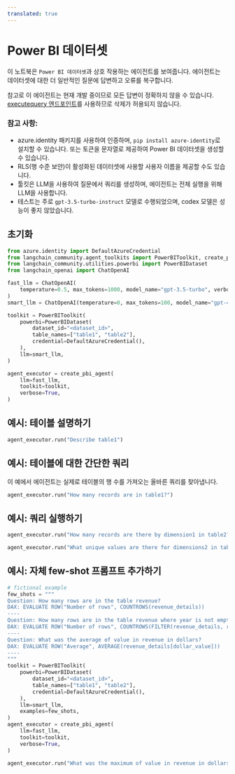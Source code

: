 ```yaml
---
translated: true
---
```


# Power BI 데이터셋

이 노트북은 `Power BI 데이터셋`과 상호 작용하는 에이전트를 보여줍니다. 에이전트는 데이터셋에 대한 더 일반적인 질문에 답변하고 오류를 복구합니다.

참고로 이 에이전트는 현재 개발 중이므로 모든 답변이 정확하지 않을 수 있습니다. [executequery 엔드포인트](https://learn.microsoft.com/en-us/rest/api/power-bi/datasets/execute-queries)를 사용하므로 삭제가 허용되지 않습니다.

### 참고 사항:

- azure.identity 패키지를 사용하여 인증하며, `pip install azure-identity`로 설치할 수 있습니다. 또는 토큰을 문자열로 제공하여 Power BI 데이터셋을 생성할 수 있습니다.
- RLS(행 수준 보안)이 활성화된 데이터셋에 사용할 사용자 이름을 제공할 수도 있습니다.
- 툴킷은 LLM을 사용하여 질문에서 쿼리를 생성하며, 에이전트는 전체 실행을 위해 LLM을 사용합니다.
- 테스트는 주로 `gpt-3.5-turbo-instruct` 모델로 수행되었으며, codex 모델은 성능이 좋지 않았습니다.

## 초기화

```python
from azure.identity import DefaultAzureCredential
from langchain_community.agent_toolkits import PowerBIToolkit, create_pbi_agent
from langchain_community.utilities.powerbi import PowerBIDataset
from langchain_openai import ChatOpenAI
```

```python
fast_llm = ChatOpenAI(
    temperature=0.5, max_tokens=1000, model_name="gpt-3.5-turbo", verbose=True
)
smart_llm = ChatOpenAI(temperature=0, max_tokens=100, model_name="gpt-4", verbose=True)

toolkit = PowerBIToolkit(
    powerbi=PowerBIDataset(
        dataset_id="<dataset_id>",
        table_names=["table1", "table2"],
        credential=DefaultAzureCredential(),
    ),
    llm=smart_llm,
)

agent_executor = create_pbi_agent(
    llm=fast_llm,
    toolkit=toolkit,
    verbose=True,
)
```

## 예시: 테이블 설명하기

```python
agent_executor.run("Describe table1")
```

## 예시: 테이블에 대한 간단한 쿼리

이 예에서 에이전트는 실제로 테이블의 행 수를 가져오는 올바른 쿼리를 찾아냅니다.

```python
agent_executor.run("How many records are in table1?")
```

## 예시: 쿼리 실행하기

```python
agent_executor.run("How many records are there by dimension1 in table2?")
```

```python
agent_executor.run("What unique values are there for dimensions2 in table2")
```

## 예시: 자체 few-shot 프롬프트 추가하기

```python
# fictional example
few_shots = """
Question: How many rows are in the table revenue?
DAX: EVALUATE ROW("Number of rows", COUNTROWS(revenue_details))
----
Question: How many rows are in the table revenue where year is not empty?
DAX: EVALUATE ROW("Number of rows", COUNTROWS(FILTER(revenue_details, revenue_details[year] <> "")))
----
Question: What was the average of value in revenue in dollars?
DAX: EVALUATE ROW("Average", AVERAGE(revenue_details[dollar_value]))
----
"""
toolkit = PowerBIToolkit(
    powerbi=PowerBIDataset(
        dataset_id="<dataset_id>",
        table_names=["table1", "table2"],
        credential=DefaultAzureCredential(),
    ),
    llm=smart_llm,
    examples=few_shots,
)
agent_executor = create_pbi_agent(
    llm=fast_llm,
    toolkit=toolkit,
    verbose=True,
)
```

```python
agent_executor.run("What was the maximum of value in revenue in dollars in 2022?")
```
